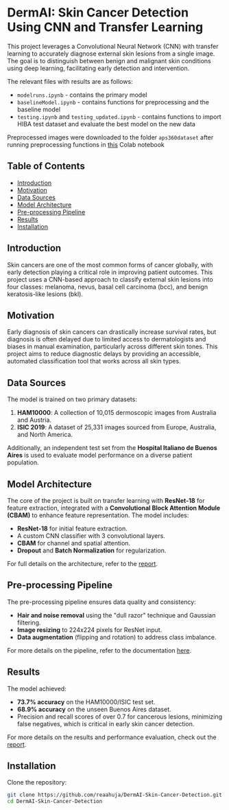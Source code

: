 # DermAI: Skin Cancer Detection Using CNN and Transfer Learning

This project leverages a Convolutional Neural Network (CNN) with transfer learning to accurately diagnose external skin lesions from a single image. The goal is to distinguish between benign and malignant skin conditions using deep learning, facilitating early detection and intervention. 

The relevant files with results are as follows: 
* `modelruns.ipynb` - contains the primary model
*  `baselineModel.ipynb` - contains functions for preprocessing and the baseline model
* `testing.ipynb` and `testing_updated.ipynb` - contains functions to import HIBA test dataset and evaluate the best model on the new data

Preprocessed images were downloaded to the folder `aps360dataset` after running preprocessing functions in [this](https://colab.research.google.com/drive/1XqBiA8LButjDnEbptTXUhJLl129Eed09?usp=sharing) Colab notebook

## Table of Contents
- [Introduction](#introduction)
- [Motivation](#motivation)
- [Data Sources](#data-sources)
- [Model Architecture](#model-architecture)
- [Pre-processing Pipeline](#pre-processing-pipeline)
- [Results](#results)
- [Installation](#installation)

## Introduction
Skin cancers are one of the most common forms of cancer globally, with early detection playing a critical role in improving patient outcomes. This project uses a CNN-based approach to classify external skin lesions into four classes: melanoma, nevus, basal cell carcinoma (bcc), and benign keratosis-like lesions (bkl).

## Motivation
Early diagnosis of skin cancers can drastically increase survival rates, but diagnosis is often delayed due to limited access to dermatologists and biases in manual examination, particularly across different skin tones. This project aims to reduce diagnostic delays by providing an accessible, automated classification tool that works across all skin types.

## Data Sources
The model is trained on two primary datasets:
1. **HAM10000**: A collection of 10,015 dermoscopic images from Australia and Austria.
2. **ISIC 2019**: A dataset of 25,331 images sourced from Europe, Australia, and North America.

Additionally, an independent test set from the **Hospital Italiano de Buenos Aires** is used to evaluate model performance on a diverse patient population.

## Model Architecture
The core of the project is built on transfer learning with **ResNet-18** for feature extraction, integrated with a **Convolutional Block Attention Module (CBAM)** to enhance feature representation. The model includes:
- **ResNet-18** for initial feature extraction.
- A custom CNN classifier with 3 convolutional layers.
- **CBAM** for channel and spatial attention.
- **Dropout** and **Batch Normalization** for regularization.

For full details on the architecture, refer to the [report](#).

## Pre-processing Pipeline
The pre-processing pipeline ensures data quality and consistency:
- **Hair and noise removal** using the "dull razor" technique and Gaussian filtering.
- **Image resizing** to 224x224 pixels for ResNet input.
- **Data augmentation** (flipping and rotation) to address class imbalance.

For more details on the pipeline, refer to the documentation [here](#).

## Results
The model achieved:
- **73.7% accuracy** on the HAM10000/ISIC test set.
- **68.9% accuracy** on the unseen Buenos Aires dataset.
- Precision and recall scores of over 0.7 for cancerous lesions, minimizing false negatives, which is critical in early skin cancer detection.

For more details on the results and performance evaluation, check out the [report](#).

## Installation
Clone the repository:
```bash
git clone https://github.com/reaahuja/DermAI-Skin-Cancer-Detection.git
cd DermAI-Skin-Cancer-Detection

